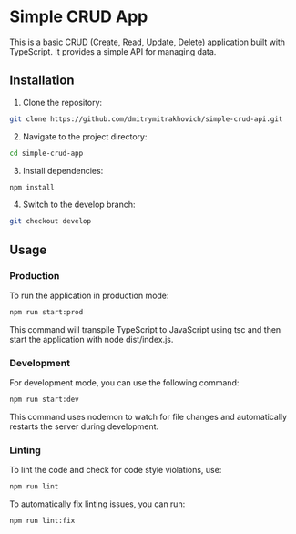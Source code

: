 # Simple CRUD App

This is a basic CRUD (Create, Read, Update, Delete) application built with TypeScript. It provides a simple API for managing data.

## Installation

1. Clone the repository:

```bash
git clone https://github.com/dmitrymitrakhovich/simple-crud-api.git
```

2. Navigate to the project directory:

```bash
cd simple-crud-app
```

3. Install dependencies:

```bash
npm install
```

4. Switch to the develop branch:

```bash
git checkout develop
```

## Usage

### Production

To run the application in production mode:

```bash
npm run start:prod
```

This command will transpile TypeScript to JavaScript using tsc and then start the application with node dist/index.js.

### Development

For development mode, you can use the following command:

```bash
npm run start:dev
```

This command uses nodemon to watch for file changes and automatically restarts the server during development.

### Linting

To lint the code and check for code style violations, use:

```bash
npm run lint
```

To automatically fix linting issues, you can run:

```bash
npm run lint:fix
```
